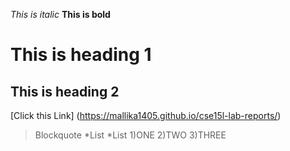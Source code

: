 *This is italic*
**This is bold**
# This is heading 1
## This is heading 2
[Click this Link] (https://mallika1405.github.io/cse15l-lab-reports/)
> Blockquote
*List
*List
1)ONE
2)TWO
3)THREE

